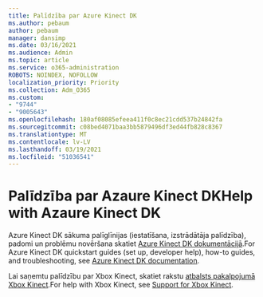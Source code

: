 ```yaml
---
title: Palīdzība par Azure Kinect DK
ms.author: pebaum
author: pebaum
manager: dansimp
ms.date: 03/16/2021
ms.audience: Admin
ms.topic: article
ms.service: o365-administration
ROBOTS: NOINDEX, NOFOLLOW
localization_priority: Priority
ms.collection: Adm_O365
ms.custom:
- "9744"
- "9005643"
ms.openlocfilehash: 180af08085efeea411f0c8ec21cdd537b24842fa
ms.sourcegitcommit: c08bed4071baa3bb5879496df3ed44fb828c8367
ms.translationtype: MT
ms.contentlocale: lv-LV
ms.lasthandoff: 03/19/2021
ms.locfileid: "51036541"
---
```

# <a name="help-with-azaure-kinect-dk"></a><span data-ttu-id="d4d15-102">Palīdzība par Azaure Kinect DK</span><span class="sxs-lookup"><span data-stu-id="d4d15-102">Help with Azaure Kinect DK</span></span>

<span data-ttu-id="d4d15-103">Azure Kinect DK sākuma palīglīnijas (iestatīšana, izstrādātāja palīdzība), padomi un problēmu novēršana skatiet [Azure Kinect DK dokumentācijā](https://docs.microsoft.com/azure/kinect-dk/).</span><span class="sxs-lookup"><span data-stu-id="d4d15-103">For Azure Kinect DK quickstart guides (set up, developer help), how-to guides, and troubleshooting, see [Azure Kinect DK documentation](https://docs.microsoft.com/azure/kinect-dk/).</span></span>


<span data-ttu-id="d4d15-104">Lai saņemtu palīdzību par Xbox Kinect, skatiet rakstu [atbalsts pakalpojumā Xbox Kinect](https://www.xbox.com/Search?q=kinect&rtc=1#nav-support).</span><span class="sxs-lookup"><span data-stu-id="d4d15-104">For help with Xbox Kinect, see [Support for Xbox Kinect](https://www.xbox.com/Search?q=kinect&rtc=1#nav-support).</span></span>